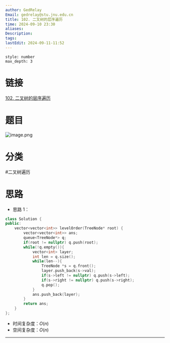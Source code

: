 ```yaml
---
author: GedRelay
Email: gedrelay@stu.jnu.edu.cn
title: 102. 二叉树的层序遍历
time: 2024-09-10 23:30
aliases: 
Description: 
tags: 
lastEdit: 2024-09-11-11:52
---
```


```toc
style: number
max_depth: 3
```

# 链接
[102. 二叉树的层序遍历](https://leetcode.cn/problems/binary-tree-level-order-traversal/) 

# 题目
![image.png](https://ged-pic-bed.oss-cn-guangzhou.aliyuncs.com/img/202409102331615.png)


# 分类
#二叉树遍历 

# 思路
- 思路 1：


```cpp
class Solution {
public:
    vector<vector<int>> levelOrder(TreeNode* root) {
        vector<vector<int>> ans;
        queue<TreeNode*> q;
        if(root != nullptr) q.push(root);
        while(!q.empty()){
            vector<int> layer;
            int len = q.size();
            while(len--){
                TreeNode *s = q.front();
                layer.push_back(s->val);
                if(s->left != nullptr) q.push(s->left);
                if(s->right != nullptr) q.push(s->right);
                q.pop();
            }
            ans.push_back(layer);
        }
        return ans;
    }
};
```


- 时间复杂度：${O\left( n \right)  }$ 
- 空间复杂度：${O\left( n \right)  }$ 


---

